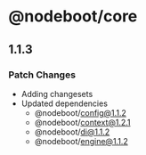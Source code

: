 # @nodeboot/core

## 1.1.3

### Patch Changes

-   Adding changesets
-   Updated dependencies
    -   @nodeboot/config@1.1.2
    -   @nodeboot/context@1.2.1
    -   @nodeboot/di@1.1.2
    -   @nodeboot/engine@1.1.2
